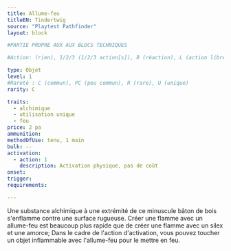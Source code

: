 ```yaml
---
title: Allume-feu
titleEN: Tindertwig
source: "Playtest Pathfinder"
layout: block

#PARTIE PROPRE AUX AUX BLOCS TECHNIQUES

#Action: (rien), 1/2/3 (1/2/3 action[s]), R (réaction), L (action libre)

type: Objet
level: 1
#Rareté : C (commun), PC (peu commun), R (rare), U (unique)
rarity: C

traits:
  - alchimique
  - utilisation unique
  - feu
price: 2 pa
ammunition:
methodOfUse: tenu, 1 main
bulk: --
activation: 
  - action: 1
    description: Activation physique, pas de coût
onset: 
trigger:
requirements:

---
```


Une substance alchimique à une extrémité de ce minuscule bâton de bois s'enflamme contre une surface rugueuse. Créer une flamme avec un allume-feu est beaucoup plus rapide que de créer une flamme avec un silex et une amorce; Dans le cadre de l'action d'activation, vous pouvez toucher un objet inflammable avec l'allume-feu pour le mettre en feu.
